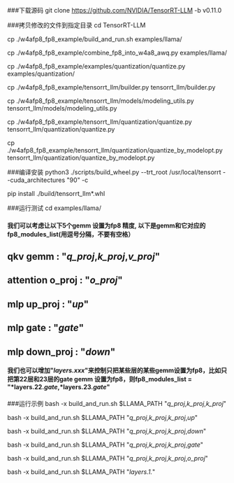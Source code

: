 ###下载源码
git clone https://github.com/NVIDIA/TensorRT-LLM -b v0.11.0

###拷贝修改的文件到指定目录
cd TensorRT-LLM

cp ./w4afp8_fp8_example/build_and_run.sh examples/llama/

cp ./w4afp8_fp8_example/combine_fp8_into_w4a8_awq.py examples/llama/

cp ./w4afp8_fp8_example/examples/quantization/quantize.py examples/quantization/ 

cp ./w4afp8_fp8_example/tensorrt_llm/builder.py tensorrt_llm/builder.py

cp ./w4afp8_fp8_example/tensorrt_llm/models/modeling_utils.py tensorrt_llm/models/modeling_utils.py 

cp ./w4afp8_fp8_example/tensorrt_llm/quantization/quantize.py tensorrt_llm/quantization/quantize.py 

cp ./w4afp8_fp8_example/tensorrt_llm/quantization/quantize_by_modelopt.py tensorrt_llm/quantization/quantize_by_modelopt.py


###编译安装
python3 ./scripts/build_wheel.py --trt_root /usr/local/tensorrt --cuda_architectures "90" -c

pip install ./build/tensorrt_llm*.whl


###运行测试
cd examples/llama/

#### 我们可以考虑让以下5个gemm 设置为fp8 精度, 以下是gemm和它对应的fp8_modules_list(用逗号分隔，不要有空格）
## qkv gemm : "*q_proj*,*k_proj*,*v_proj*"
## attention o_proj : "*o_proj*"
## mlp up_proj : "*up*"
## mlp gate : "*gate*"
## mlp down_proj : "*down*"
#### 我们也可以增加"*layers.xxx*"来控制只把某些层的某些gemm设置为fp8，比如只把第22层和23层的gate gemm 设置为fp8，则fp8_modules_list = "*layers.22.*gate*,*layers.23.*gate*"

###运行示例
bash -x build_and_run.sh $LLAMA_PATH "*q_proj*,*k_proj*,*k_proj*"

bash -x build_and_run.sh $LLAMA_PATH "*q_proj*,*k_proj*,*k_proj*,*up*" 

bash -x build_and_run.sh $LLAMA_PATH "*q_proj*,*k_proj*,*k_proj*,*down*" 

bash -x build_and_run.sh $LLAMA_PATH "*q_proj*,*k_proj*,*k_proj*,*gate*" 

bash -x build_and_run.sh $LLAMA_PATH "*q_proj*,*k_proj*,*k_proj*,*o_proj*"

bash -x build_and_run.sh $LLAMA_PATH "*layers.1.*" 





